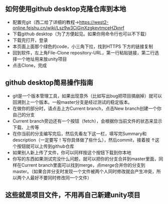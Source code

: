 ## 如何使用github desktop克隆仓库到本地
* 配置完git（西二给了详细的教程→https://west2-online.feishu.cn/wiki/Lsz9w3CiGinXzgkevtmceHZknrf
* 下载github desktop（为了方便起见。如果你用命令行也可以不下载）
* 下载完打开，登录
* 本页面上面那个绿色的code，小三角下拉，找到HTTPS 下方的链接复制
* 回到软件，左上角File-Clone repository-URL，第一行粘贴链接，第二行选择一个地址用来放unity项目
* 点击Clone，完成

## github desktop简易操作指南
* git是一个版本管理工具，如果出现意外（比如写出bug把项目搞崩掉）就可以回溯到上一个版本。一般master分支是经过测试的稳定版本。
* 在做你的部分时，请点击上方Current branch，点击New branch创建一个你自己的分支
* Current branch旁边还有一个按钮（fetch），会根据你当前文件的状态来显示下载、上传等
* 在你当前的分支编写完后，然后先看左下这一栏，填写完Summary和description（一定要写！写你具体做了些什么），然后commit，接着按 ↑这个按钮就可以上传到github仓库
* 如果别人新上传了文件，你可以同样按这个按钮下载到你本地
* 你写的东西如果测试完没什么问题，就可以把你的分支合并到master里面，同样在Current branch里面可以找到merge，点merge合并你的分支到master。（如果合并分支时发现一个文件被两个人同时修改就会产生冲突，所以两个人最好不要同时修改同一个文件）

## 这些就是项目文件，不用再自己新建unity项目
